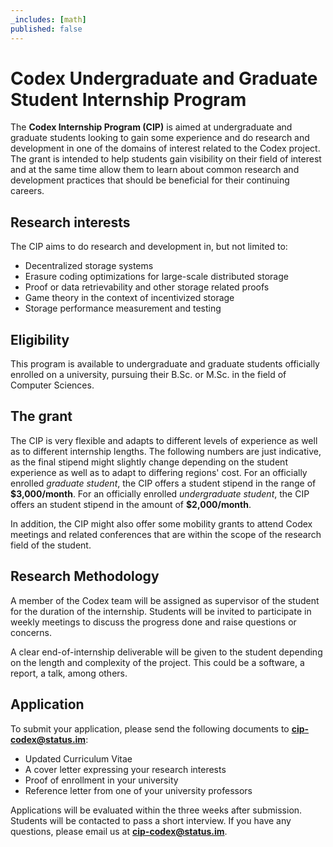 ```yaml
---
_includes: [math]
published: false
---
```

# Codex Undergraduate and Graduate Student Internship Program



The **Codex Internship Program (CIP)** is aimed at undergraduate and graduate students looking to gain some experience and do research and development in one of the domains of interest related to the Codex project. The grant is intended to help students gain visibility on their field of interest and at the same time allow them to learn about common research and development practices that should be beneficial for their continuing careers.

## Research interests

The CIP aims to do research and development in, but not limited to:

 * Decentralized storage systems
 * Erasure coding optimizations for large-scale distributed storage
 * Proof or data retrievability and other storage related proofs
 * Game theory in the context of incentivized storage
 * Storage performance measurement and testing

## Eligibility 

This program is available to undergraduate and graduate students officially enrolled on a university, pursuing their B.Sc. or M.Sc. in the field of Computer Sciences.

## The grant

The CIP is very flexible and adapts to different levels of experience as well as to different internship lengths. The following numbers are just indicative, as the final stipend might slightly change depending on the student experience as well as to adapt to differing regions' cost. For an officially enrolled *graduate student*, the CIP offers a student stipend in the range of **\$3,000/month**. For an officially enrolled *undergraduate student*, the CIP offers an student stipend in the amount of **\$2,000/month**. 

In addition, the CIP might also offer some mobility grants to attend Codex meetings and related conferences that are within the scope of the research field of the student.

## Research Methodology

A member of the Codex team will be assigned as supervisor of the student for the duration of the internship. Students will be invited to participate in weekly meetings to discuss the progress done and raise questions or concerns. 

A clear end-of-internship deliverable will be given to the student depending on the length and complexity of the project. This could be a software, a report, a talk, among others.

## Application

To submit your application, please send the following documents to **cip-codex@status.im**:

 * Updated Curriculum Vitae
 * A cover letter expressing your research interests
 * Proof of enrollment in your university
 * Reference letter from one of your university professors

Applications will be evaluated within the three weeks after submission. Students will be contacted to pass a short interview. If you have any questions, please email us at **cip-codex@status.im**.
